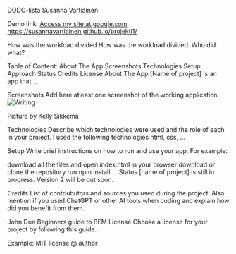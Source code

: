 DODO-lista
Susanna Vartiainen

Demo link:
[Access my site at google.com](https://susannavartiainen.github.io/projekti1/)
https://susannavartiainen.github.io/projekti1/


How was the workload divided
How was the workload divided. Who did what?

Table of Content:
About The App
Screenshots
Technologies
Setup
Approach
Status
Credits
License
About The App
[Name of project] is an app that ...

Screenshots
Add here atleast one screenshot of the working application ![Writing](https://unsplash.com/photos/VBPzRgd7gfc)

Picture by Kelly Sikkema

Technologies
Describe which technologies were used and the role of each in your project. I used the following technologies html, css, ...

Setup
Write brief instructions on how to run and use your app. For example:

download all the files and open index.html in your browser
download or clone the repository
run npm install
...
Status
[name of project] is still in progress. Version 2 will be out soon.

Credits
List of contriubutors and sources you used during the project. Also mention if you used ChatGPT or other AI tools when coding and explain how did you benefit from them.

John Doe
Beginners guide to BEM
License
Choose a license for your project by following this guide.

Example: MIT license @ author
